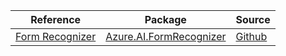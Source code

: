 | Reference | Package | Source |
|---|---|---|
|[Form Recognizer](ai.formrecognizer-readme.md)|[Azure.AI.FormRecognizer](https://www.nuget.org/packages/Azure.AI.FormRecognizer)|[Github](https://github.com/Azure/azure-sdk-for-net/blob/main/sdk/formrecognizer/Azure.AI.FormRecognizer)|

